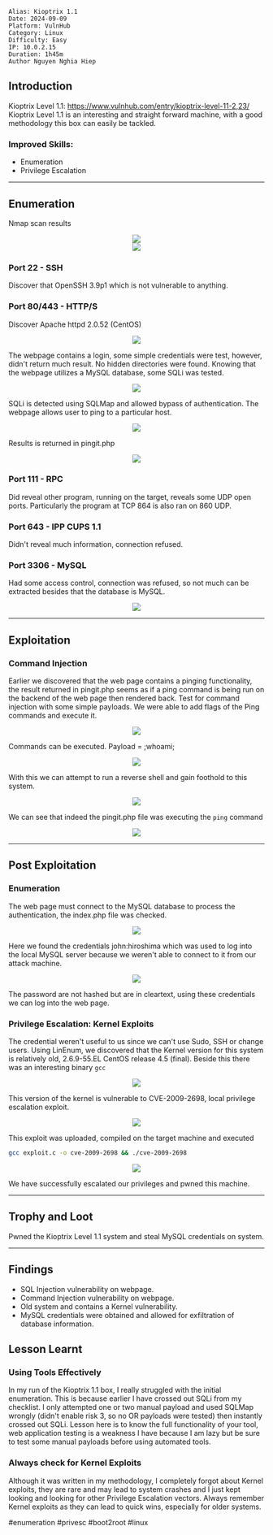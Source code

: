 ```markup
Alias: Kioptrix 1.1
Date: 2024-09-09
Platform: VulnHub
Category: Linux
Difficulty: Easy
IP: 10.0.2.15
Duration: 1h45m
Author Nguyen Nghia Hiep
```
## Introduction 
Kioptrix Level 1.1: https://www.vulnhub.com/entry/kioptrix-level-11-2,23/
Kioptrix Level 1.1 is an interesting and straight forward machine, with a good methodology this box can easily be tackled.
### Improved Skills:
- Enumeration
- Privilege Escalation
---
## Enumeration
Nmap scan results

<div align="center">
	<img src="img/Pasted%20image%2020240909232823.png">
</div>


<div align="center">
	<img src="img/Pasted%20image%2020240909232844.png">
</div>

### Port 22 - SSH
Discover that OpenSSH 3.9p1 which is not vulnerable to anything.
### Port 80/443 - HTTP/S
Discover Apache  httpd 2.0.52  (CentOS)

<div align="center">
	<img src="img/Pasted%20image%2020240909233019.png">
</div>

The webpage contains a login, some simple credentials were test, however, didn't return much result. No hidden directories were found.
Knowing that the webpage utilizes a MySQL database, some SQLi was tested.

<div align="center">
	<img src="img/Pasted%20image%2020240909234627.png">
</div>

SQLi is detected using SQLMap and allowed bypass of authentication. The webpage allows user to ping to a particular host.

<div align="center">
	<img src="img/Pasted%20image%2020240909233851.png">
</div>

Results is returned in pingit.php

<div align="center">
	<img src="img/Pasted%20image%2020240909234010.png">
</div>

### Port 111 - RPC
Did reveal other program, running on the target, reveals some UDP open ports. Particularly the program at TCP 864 is also ran on 860 UDP.
### Port 643 - IPP CUPS 1.1
Didn't reveal much information, connection refused.
### Port 3306 - MySQL
Had some access control, connection was refused, so not much can be extracted besides that the database is MySQL.

<div align="center">
	<img src="img/Pasted%20image%2020240909233735.png">
</div>


---
## Exploitation 
### Command Injection
Earlier we discovered that the web page contains a pinging functionality, the result returned in pingit.php seems as if a ping command is being run on the backend of the web page then rendered back.
Test for command injection with some simple payloads. We were able to add flags of the Ping commands and execute it.

<div align="center">
	<img src="img/Pasted%20image%2020240909235020.png">
</div>

Commands can be executed. Payload = ;whoami;

<div align="center">
	<img src="img/Pasted%20image%2020240910000520.png">
</div>

With this we can attempt to run a reverse shell and gain foothold to this system.

<div align="center">
	<img src="img/Pasted%20image%2020240910000641.png">
</div>

We can see that indeed the pingit.php file was executing the `ping` command

<div align="center">
	<img src="img/Pasted%20image%2020240910000935.png">
</div>


---
## Post Exploitation
### Enumeration
The web page must connect to the MySQL database to process the authentication, the index.php file was checked. 

<div align="center">
	<img src="img/Pasted%20image%2020240910004812.png">
</div>

Here we found the credentials john:hiroshima which was used to log into the local MySQL server because we weren't able to connect to it from our attack machine.

<div align="center">
	<img src="img/Pasted%20image%2020240910005850.png">
</div>

The password are not hashed but are in cleartext, using these credentials we can log into the web page.
### Privilege Escalation: Kernel Exploits
The credential weren't useful to us since we can't use Sudo, SSH or change users. Using LinEnum, we discovered that the Kernel version for this system is relatively old, 2.6.9-55.EL CentOS release 4.5 (final). Beside this there was an interesting binary `gcc`

<div align="center">
	<img src="img/Pasted%20image%2020240910001305.png">
</div>

This version of the kernel is vulnerable to CVE-2009-2698, local privilege escalation exploit.

<div align="center">
	<img src="img/Pasted%20image%2020240910001402.png">
</div>

This exploit was uploaded, compiled on the target machine and executed
```bash
gcc exploit.c -o cve-2009-2698 && ./cve-2009-2698
```

<div align="center">
	<img src="img/Pasted%20image%2020240910001713.png">
</div>

We have successfully escalated our privileges and pwned this machine.

---
## Trophy and Loot
Pwned the Kioptrix Level 1.1 system and steal MySQL credentials on system.

---
## Findings
- SQL Injection vulnerability on webpage.
- Command Injection vulnerability on webpage.
- Old system and contains a Kernel vulnerability.
- MySQL credentials were obtained and allowed for exfiltration of database information.
## Lesson Learnt
### Using Tools Effectively
In my run of the Kioptrix 1.1 box, I really struggled with the initial enumeration. This is because earlier I have crossed out SQLi from my checklist. I only attempted one or two manual payload and used SQLMap wrongly (didn't enable risk 3, so no OR payloads were tested) then instantly crossed out SQLi. Lesson here is to know the full functionality of your tool, web application testing is a weakness I have because I am lazy but be sure to test some manual payloads before using automated tools.
### Always check for Kernel Exploits
Although it was written in my methodology, I completely forgot about Kernel exploits, they are rare and may lead to system crashes and I just kept looking and looking for other Privilege Escalation vectors. Always remember Kernel exploits as they can lead to quick wins, especially for older systems.

#enumeration #privesc #boot2root #linux